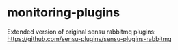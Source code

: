 # monitoring-plugins

Extended version of original sensu rabbitmq plugins: https://github.com/sensu-plugins/sensu-plugins-rabbitmq
